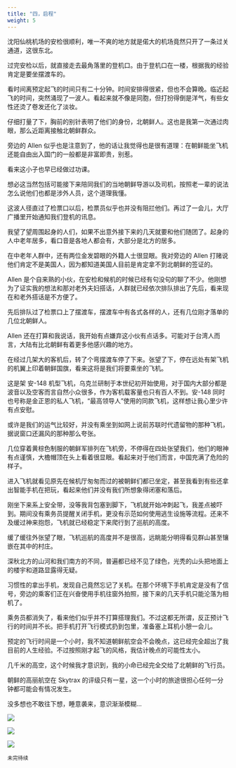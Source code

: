 ```yaml
---
title: "四，启程"
weight: 5
---
```


沈阳仙桃机场的安检很顺利，唯一不爽的地方就是偌大的机场竟然只开了一条过关通道，这很东北。

过完安检以后，就直接走去最角落里的登机口。由于登机口在一楼，根据我的经验肯定是要坐摆渡车的。

看时间离预定起飞的时间只有二十分钟。时间安排得很紧，但也不会算晚。临近起飞的时间，突然涌现了一波人。看起来就不像是同胞，但打扮得倒是洋气，有些女性还烫了卷发还化了淡妆。

仔细打量了下，胸前的别针表明了他们的身份，北朝鲜人。这也是我第一次通过肉眼，那么近距离接触北朝鲜群众。

旁边的 Allen 似乎也是注意到了，他的话让我觉得也是很有道理：在朝鲜能坐飞机还能自由出入国门的一般都是非富即贵，别惹。

看来这小子也早已经做过功课。

想必这当然包括可能接下来陪同我们的当地朝鲜导游以及司机，按照老一辈的说法怎么说他们也都是涉外人员，这个道理我懂。

这波人径直过了检票口以后，检票员似乎也并没有阻拦他们。再过了一会儿，大厅广播里开始通知我们登机的讯息。

我望了望周围起身的人们，如果不出意外接下来的几天就要和他们随团了。起身的人中老年居多，看口音是各地人都会有，大部分是北方的居多。

在中老年人群中，还有两位金发碧眼的外籍人士很显眼。我对旁边的 Allen 打赌说他们肯定不是美国人，因为都知道美国人目前是肯定拿不到北朝鲜的签证的。

Allen 是个自来熟的小伙，在安检和候机的时候已经有句没句的聊了不少。他刚想为了证实我的想法和那对老外夫妇搭话，人群就已经依次排队排出了先后，看来现在和老外搭话是不方便了。

先后排队过了检票口上了摆渡车，摆渡车中有各式各样的人，还有几位刚才落单的几位北朝鲜人。

Allen 还在打算和我说话，我开始有点嫌弃这小伙有点话多。可能对于台湾人而言，大陆有比北朝鲜有着更多他感兴趣的地方。

在经过几架大的客机后，转了个弯摆渡车停了下来。张望了下，停在远处有架飞机的机翼上印着朝鲜国旗，看来这将是我们将要乘坐的飞机。

这是架 安-148 机型飞机，乌克兰研制于本世纪初开始使用，对于国内大部分都是波音以及空客而言自然小众很多，作为客机载客量也只有百人不到。安-148 同时也号称是金正恩的私人飞机，“最高领导人”使用的同款飞机，这样想让我心里少许有点安慰。

或许是我们的运气比较好，并没有乘坐到如网上说前苏联时代遗留物的那种飞机，据说窗口还漏风的那种那么夸张。

几位穿着黄棕色制服的朝鲜军排列在飞机旁，不停得在四处张望我们，他们的眼神有点谨慎，大檐帽顶在头上看着很显眼。看起来对于他们而言，中国充满了危险的样子。

进入飞机就看见原先在候机厅匆匆而过的被朝鲜们都已坐定，甚至我看到有些还拿出智能手机在把玩，看起来他们并没有我们所想象得闭塞和落后。

刚坐下来系上安全带，没等我背包塞到脚下，飞机就开始冲刺起飞，我差点被吓到。期间没有乘务员提醒关闭手机，更没有示范如何使用逃生设施等流程。还来不及缓过神来抱怨，飞机就已经稳定下来爬行到了巡航的高度。

缓了缓往外张望了眼，飞机巡航的高度并不是很高，远眺能分明得看见群山甚至镶嵌在其中的村庄。

深秋北方的山河和我们南方的不同，普遍都已经不见了绿色，光秃的山头把地面上的楼宇和道路显露得无疑。

习惯性的拿出手机，发现自己竟然忘记了关机。在那个环境下手机肯定是没有了信号，旁边的乘客们正在兴奋使用手机往窗外拍照，接下来的几天手机只能沦落为相机了。

乘务员都消失了，看来他们似乎并不打算搭理我们。不过这都无所谓，反正预计飞行的时间并不长。把手机打开飞行模式扔到包里，准备塞上耳机小憩一会儿。

预定的飞行时间是一个小时，我不知道朝鲜航空会不会晚点，这已经完全超出了我目前的人生经验。不过按照刚才起飞的风格，我估计晚点的可能性太小。

几千米的高空，这个时候我才意识到，我的小命已经完全交给了北朝鲜的飞行员。

朝鲜的高丽航空在 Skytrax 的评级只有一星，这一个小时的旅途很担心任何一分钟都可能会有情况发生。

没多想也不敢往下想，睡意袭来，意识渐渐模糊…

![](/0008.jpg)

![](/0006.jpg)

![](/0010.jpg)

`未完待续`
